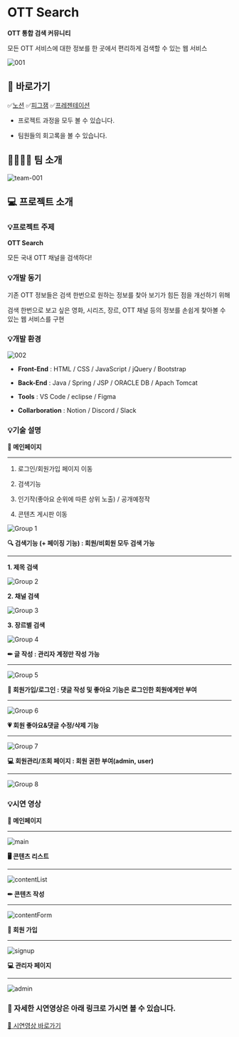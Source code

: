 # OTT Search

  

**OTT 통합 검색 커뮤니티**

  

모든 OTT 서비스에 대한 정보를 한 곳에서 편리하게 검색할 수 있는 웹 서비스

  

![001](https://github.com/suover/ott-search/assets/151433475/8ea99a2a-0eee-476d-b264-529744a6e1c4)

  

## 🔗 바로가기

  

✅[노션](https://www.notion.so/OTT-Search-5afd9d0299a245488349b99b313bf4bf?pvs=21) ✅[피그잼](https://www.figma.com/file/PBlSEU2bxaK0YPAyCmeG0S/OTTSearch?type=whiteboard&node-id=0%3A1&t=WmqYeZXFvIA9XZoq-1) ✅[프레젠테이션](https://www.miricanvas.com/v/12zjvry)

  

- 프로젝트 과정을 모두 볼 수 있습니다.

- 팀원들의 회고록을 볼 수 있습니다.

  

## 👨‍👩‍👧‍👦 팀 소개

  

![team-001](https://github.com/suover/ott-search/assets/151433475/2ecae6fb-025b-4dfe-adc6-adcae996546e)

  

## 💻 프로젝트 소개

  

### 💡프로젝트 주제

  

**OTT Search**

  

모든 국내 OTT 채널을 검색하다!

  

### 💡개발 동기

  

기존 OTT 정보들은 검색 한번으로 원하는 정보를 찾아 보기가 힘든 점을 개선하기 위해

  

검색 한번으로 보고 싶은 영화, 시리즈, 장르, OTT 채널 등의 정보를 손쉽게 찾아볼 수 있는 웹 서비스를 구현

  

### 💡개발 환경

  

<img alt="002" src="https://github.com/suover/ott-search/assets/151433475/5895e3d8-3a92-4491-b19a-803c85058b42">
  

-  **Front-End** : HTML / CSS / JavaScript / jQuery / Bootstrap

-  **Back-End** : Java / Spring / JSP / ORACLE DB / Apach Tomcat

-  **Tools** : VS Code / eclipse / Figma

-  **Collarboration** : Notion / Discord / Slack

  

### 💡기술 설명

  

**📃 메인페이지**

  

---

  

1. 로그인/회원가입 페이지 이동

2. 검색기능

3. 인기작(좋아요 순위에 따른 상위 노출) / 공개예정작

4. 콘텐츠 게시판 이동

  

![Group 1](https://github.com/suover/ott-search/assets/151433475/f7e2047f-ce2f-4f46-8923-9321fba3a886)

  

**🔍 검색기능 (+ 페이징 기능) : 회원/비회원 모두 검색 가능**

  

---

  

**1. 제목 검색**

  

![Group 2](https://github.com/suover/ott-search/assets/151433475/55abc0c4-3783-4b5c-b4ff-19e4030a4912)

  

**2. 채널 검색**

  

![Group 3](https://github.com/suover/ott-search/assets/151433475/1f4b4153-a847-4e01-9130-f82022b48815)

  

**3. 장르별 검색**

  

![Group 4](https://github.com/suover/ott-search/assets/151433475/2b6bc916-85df-467f-8e5c-414de2652b98)

  

**✏ 글 작성 : 관리자 계정만 작성 가능**

  

---

  

![Group 5](https://github.com/suover/ott-search/assets/151433475/c87acb02-37a4-471c-a19a-68389dc7144f)

  

**🙋 회원가입/로그인 : 댓글 작성 및 좋아요 기능은 로그인한 회원에게만 부여**

  

---

  

![Group 6](https://github.com/suover/ott-search/assets/151433475/e7f7eb49-913a-437b-a906-290a4f3dc5ee)

  

**💗 회원 좋아요&댓글 수정/삭제 기능**

  

---

  

![Group 7](https://github.com/suover/ott-search/assets/151433475/5d670b95-9644-4443-bc71-9e003f78babc)

  

**💻 회원관리/조회 페이지 : 회원 권한 부여(admin, user)**

  

---

  

![Group 8](https://github.com/suover/ott-search/assets/151433475/61a02902-39b7-4da0-b498-1e2f58e2e37d)

  

### 💡시연 영상

  

**📃 메인페이지**

  

---

  

![main](https://github.com/suover/ott-search/assets/151433475/82446e0a-3d45-49e2-a8fd-5389423d460b)

  

**🖥️ 콘텐츠 리스트**

  

---

  

![contentList](https://github.com/suover/ott-search/assets/151433475/a7e9d560-8002-433e-b556-9159c6eb267f)

  

**✏ 콘텐츠 작성**

  

---

  

![contentForm](https://github.com/suover/ott-search/assets/151433475/a4bfdc6d-72d1-45c6-b110-f1e7d7038d51)

  

**🙋 회원 가입**

  

---

  

![signup](https://github.com/suover/ott-search/assets/151433475/88d96046-c96a-482f-9b36-676c25da6d9e)

  

**💻 관리자 페이지**

  

---

  

![admin](https://github.com/suover/ott-search/assets/151433475/41e1c42b-0033-4c04-90fe-f88ee1b5a8af)

  

### **🎥 자세한 시연영상은 아래 링크로 가시면 볼 수 있습니다.**

  

[🔗 시연영상 바로가기](https://www.notion.so/OTT-Search-a1f77d2cffba46eba93fb3859723b452?pvs=21)
